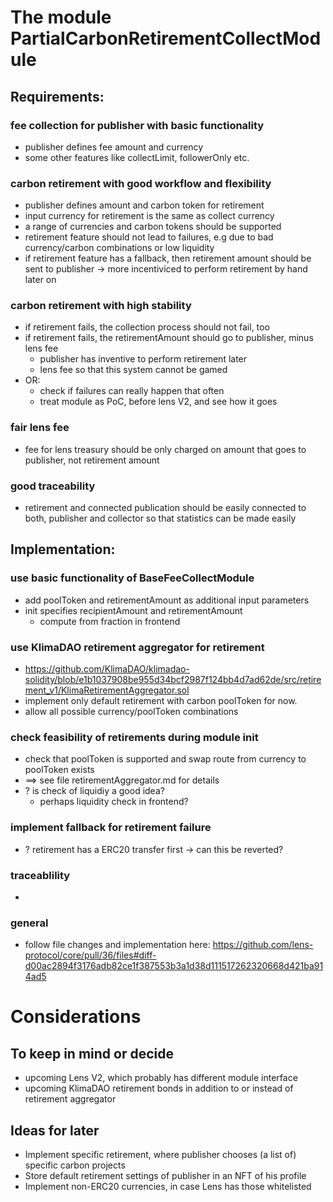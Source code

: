 
# The module PartialCarbonRetirementCollectModule

## Requirements:

### fee collection for publisher with basic functionality
- publisher defines fee amount and currency
- some other features like collectLimit, followerOnly etc.

### carbon retirement with good workflow and flexibility
- publisher defines amount and carbon token for retirement
- input currency for retirement is the same as collect currency
- a range of currencies and carbon tokens should be supported
- retirement feature should not lead to failures, e.g due to bad currency/carbon combinations or low liquidity
- if retirement feature has a fallback, then retirement amount should be sent to publisher -> more incentiviced to perform retirement by hand later on

### carbon retirement with high stability
- if retirement fails, the collection process should not fail, too
- if retirement fails, the retirementAmount should go to publisher, minus lens fee
  - publisher has inventive to perform retirement later
  - lens fee so that this system cannot be gamed
- OR: 
  - check if failures can really happen that often
  - treat module as PoC, before lens V2, and see how it goes    

### fair lens fee
- fee for lens treasury should be only charged on amount that goes to publisher, not retirement amount

### good traceability
- retirement and connected publication should be easily connected to both, publisher and collector so that statistics can be made easily


## Implementation:

### use basic functionality of BaseFeeCollectModule
- add poolToken and retirementAmount as additional input parameters
- init specifies recipientAmount and retirementAmount
  - compute from fraction in frontend

### use KlimaDAO retirement aggregator for retirement 
- https://github.com/KlimaDAO/klimadao-solidity/blob/e1b1037908be955d34bcf2987f124bb4d7ad62de/src/retirement_v1/KlimaRetirementAggregator.sol
- implement only default retirement with carbon poolToken for now. 
- allow all possible currency/poolToken combinations

### check feasibility of retirements during module init
- check that poolToken is supported and swap route from currency to poolToken exists
- ==> see file retirementAggregator.md for details
- ? is check of liquidiy a good idea?
  - perhaps liquidity check in frontend?



### implement fallback for retirement failure
- ? retirement has a ERC20 transfer first -> can this be reverted?

### traceablility
-

### general 
- follow file changes and implementation here: https://github.com/lens-protocol/core/pull/36/files#diff-d00ac2894f3176adb82ce1f387553b3a1d38d111517262320668d421ba914ad5



# Considerations
## To keep in mind or decide
- upcoming Lens V2, which probably has different module interface
- upcoming KlimaDAO retirement bonds in addition to or instead of retirement aggregator
## Ideas for later
- Implement specific retirement, where publisher chooses (a list of) specific carbon projects
- Store default retirement settings of publisher in an NFT of his profile
- Implement non-ERC20 currencies, in case Lens has those whitelisted